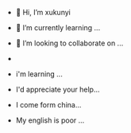 - 👋 Hi, I’m xukunyi

- 🌱 I’m currently learning ...
- 💞️ I’m looking to collaborate on ...
-
- i'm learning ...
- I'd appreciate your help...
- I come form china...
- My english is poor ...

<!---
888xky/888xky is a ✨ special ✨ repository because its `README.md` (this file) appears on your GitHub profile.
You can click the Preview link to take a look at your changes.
--->
